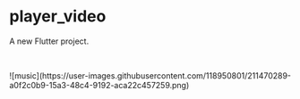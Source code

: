 # player_video

A new Flutter project.


<p>
<img src"https://user-images.githubusercontent.com/118950801/211469759-b7766500-45b0-46c1-b462-32e16d2278e8.png"width=22%height=35%>
<img src"https://user-images.githubusercontent.com/118950801/211469813-d1b13779-c303-4663-8a59-f927999a17b3.png"width=22%height=35%>
<img src"https://user-images.githubusercontent.com/118950801/211469865-99f7d4a9-95cc-452b-a913-9f2a100d0bf1.png"width=22%height=35%>
</p>
![music](https://user-images.githubusercontent.com/118950801/211470289-a0f2c0b9-15a3-48c4-9192-aca22c457259.png)
